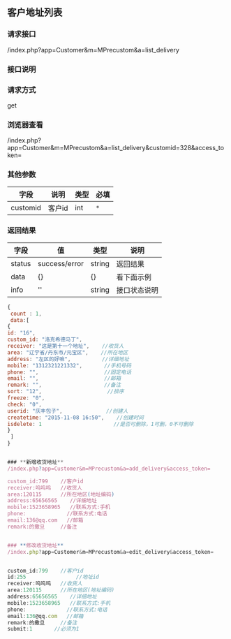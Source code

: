 ## 客户地址列表
### **请求接口**
/index.php?app=Customer&m=MPrecustom&a=list_delivery

### **接口说明**

### **请求方式**
get

### **浏览器查看**
/index.php?app=Customer&m=MPrecustom&a=list_delivery&customid=328&access_token=




### **其他参数**
|字段       |说明            |类型    |必填           |
| --------- |--------      |--------|--------       |
|customid     |客户id | int| `*`         |


### **返回结果**
|字段       |值             |类型    |说明           |
| --------- |--------      |--------|--------       |
|status     |success/error |string |返回结果         |
|data       |{}| {} |看下面示例 |
|info       | '' | string | 接口状态说明  |

``` javascript
{
 count : 1,
 data:[
{
id: "16",
custom_id: "洛克希德马丁",     
receiver: "这是第十一个地址",    //收货人
area: "辽宁省/丹东市/元宝区",    //所在地区
address: "左区的好嘛",          //详细地址
mobile: "1312321221332",       //手机号码
phone: "",                     //固定电话
email: "",                     //邮箱
remark: "",                    //备注
sort: "12",                     //排序
freeze: "0",                
check: "0",
userid: "庆丰包子",              //创建人
createtime: "2015-11-08 16:50",    //创建时间
isdelete: 1                       //是否可删除，1可删，0不可删除
}
 ]
}


### **新增收货地址**
/index.php?app=Customer&m=MPrecustom&a=add_delivery&access_token=   

custom_id:799    //客户id
receiver:呜呜呜   //收货人
area:120115      //所在地区(地址编码)
address:65656565    //详细地址
mobile:1523658965   //联系方式:手机
phone:             //联系方式:电话
email:136@qq.com   //邮箱
remark:的撒旦     //备注


### **修改收货地址**
/index.php?app=Customer&m=MPrecustom&a=edit_delivery&access_token=  


custom_id:799    //客户id
id:255                //地址id
receiver:呜呜呜   //收货人
area:120115      //所在地区(地址编码)
address:65656565    //详细地址
mobile:1523658965   //联系方式:手机
phone:             //联系方式:电话
email:136@qq.com   //邮箱
remark:的撒旦     //备注
submit:1       //必须为1
